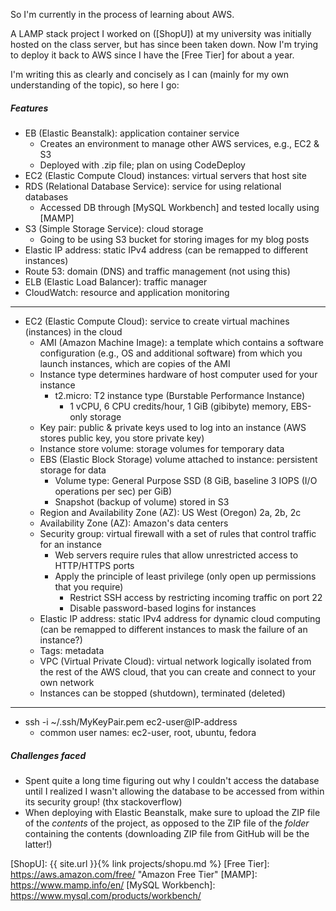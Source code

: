 So I'm currently in the process of learning about AWS.

A LAMP stack project I worked on ([ShopU]) at my university was initially
hosted on the class server, but has since been taken down. Now I'm trying to
deploy it back to AWS since I have the [Free Tier] for about a year.

I'm writing this as clearly and concisely as I can (mainly for my own
understanding of the topic), so here I go:

##### Features
* EB (Elastic Beanstalk): application container service
  * Creates an environment to manage other AWS services, e.g., EC2 & S3
  * Deployed with .zip file; plan on using CodeDeploy
* EC2 (Elastic Compute Cloud) instances: virtual servers that host site
* RDS (Relational Database Service): service for using relational databases
  * Accessed DB through [MySQL Workbench] and tested locally using [MAMP]
* S3 (Simple Storage Service): cloud storage
  * Going to be using S3 bucket for storing images for my blog posts
* Elastic IP address: static IPv4 address (can be remapped to different instances)
* Route 53: domain (DNS) and traffic management (not using this)
* ELB (Elastic Load Balancer): traffic manager
* CloudWatch: resource and application monitoring

<hr>

* EC2 (Elastic Compute Cloud): service to create virtual machines (instances) in the cloud
  * AMI (Amazon Machine Image): a template which contains a software configuration (e.g.,
    OS and additional software) from which you launch instances, which are copies of the AMI
  * Instance type determines hardware of host computer used for your instance
    * t2.micro: T2 instance type (Burstable Performance Instance)
      * 1 vCPU, 6 CPU credits/hour, 1 GiB (gibibyte) memory, EBS-only storage
  * Key pair: public & private keys used to log into an instance
    (AWS stores public key, you store private key)
  * Instance store volume: storage volumes for temporary data
  * EBS (Elastic Block Storage) volume attached to instance: persistent storage for data
    * Volume type: General Purpose SSD (8 GiB, baseline 3 IOPS (I/O operations per sec) per GiB)
    * Snapshot (backup of volume) stored in S3
  * Region and Availability Zone (AZ): US West (Oregon) 2a, 2b, 2c
  * Availability Zone (AZ): Amazon's data centers
  * Security group: virtual firewall with a set of rules that control traffic for an instance
    * Web servers require rules that allow unrestricted access to HTTP/HTTPS ports
    * Apply the principle of least privilege (only open up permissions that you require)
      * Restrict SSH access by restricting incoming traffic on port 22
      * Disable password-based logins for instances
  * Elastic IP address: static IPv4 address for dynamic cloud computing (can be
    remapped to different instances to mask the failure of an instance?)
  * Tags: metadata
  * VPC (Virtual Private Cloud): virtual network logically isolated from the rest of
    the AWS cloud, that you can create and connect to your own network
  * Instances can be stopped (shutdown), terminated (deleted)

<hr>

* ssh -i ~/.ssh/MyKeyPair.pem ec2-user@IP-address
  * common user names: ec2-user, root, ubuntu, fedora

##### Challenges faced
* Spent quite a long time figuring out why I couldn't access the database until
I realized I wasn't allowing the database to be accessed from within its
security group! (thx stackoverflow)
* When deploying with Elastic Beanstalk, make sure to upload the ZIP file of
the <em>contents</em> of the project, as opposed to the ZIP file of the
<em>folder</em> containing the contents (downloading ZIP file from GitHub
will be the latter!)

<!-- Links -->

[ShopU]: {{ site.url }}{% link projects/shopu.md %}
[Free Tier]: https://aws.amazon.com/free/ "Amazon Free Tier"
[MAMP]: https://www.mamp.info/en/
[MySQL Workbench]: https://www.mysql.com/products/workbench/

